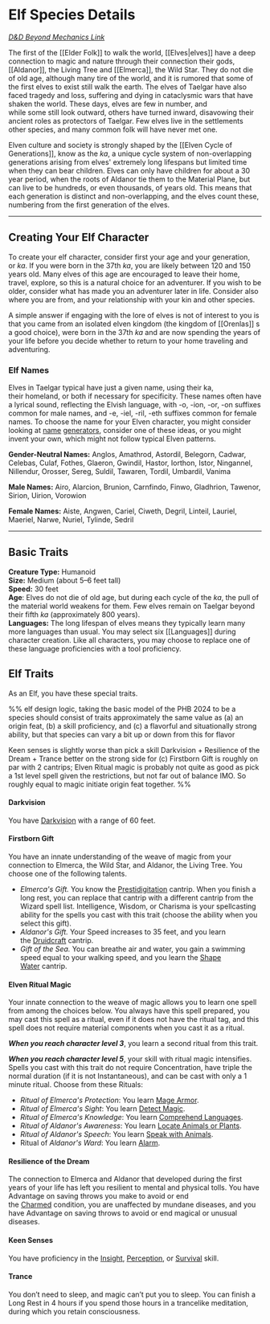 # Elf Species Details

*[D&D Beyond Mechanics Link](https://www.dndbeyond.com/species/1755491-elf)*

The first of the [[Elder Folk]] to walk the world, [[Elves|elves]] have a deep connection to magic and nature through their connection their gods, [[Aldanor]], the Living Tree and [[Elmerca]], the Wild Star. They do not die of old age, although many tire of the world, and it is rumored that some of the first elves to exist still walk the earth. The elves of Taelgar have also faced tragedy and loss, suffering and dying in cataclysmic wars that have shaken the world. These days, elves are few in number, and while some still look outward, others have turned inward, disavowing their ancient roles as protectors of Taelgar. Few elves live in the settlements other species, and many common folk will have never met one.

Elven culture and society is strongly shaped by the [[Elven Cycle of Generations]], know as the _ka_, a unique cycle system of non-overlapping generations arising from elves' extremely long lifespans but limited time when they can bear children. Elves can only have children for about a 30 year period, when the roots of Aldanor tie them to the Material Plane, but can live to be hundreds, or even thousands, of years old. This means that each generation is distinct and non-overlapping, and the elves count these, numbering from the first generation of the elves. 

---
## Creating Your Elf Character

To create your elf character, consider first your age and your generation, or _ka_. If you were born in the 37th _ka_, you are likely between 120 and 150 years old. Many elves of this age are encouraged to leave their home, travel, explore, so this is a natural choice for an adventurer. If you wish to be older, consider what has made you an adventurer later in life. Consider also where you are from, and your relationship with your kin and other species.

A simple answer if engaging with the lore of elves is not of interest to you is that you came from an isolated elven kingdom (the kingdom of [[Orenlas]] s a good choice), were born in the 37th _ka_ and are now spending the years of your life before you decide whether to return to your home traveling and adventuring.

### Elf Names

Elves in Taelgar typical have just a given name, using their ka, their homeland, or both if necessary for specificity. These names often have a lyrical sound, reflecting the Elvish language, with -o, -ion, -or, -on suffixes common for male names, and -e, -iel, -ril, -eth suffixes common for female names. To choose the name for your Elven character, you might consider looking at [name](https://realelvish.net/names/generator/) [generators](https://www.namegeneratorfun.com/elf), consider one of these ideas, or you might invent your own, which might not follow typical Elven patterns.

**Gender-Neutral Names:** Anglos, Amathrod, Astordil, Belegorn, Cadwar, Celebas, Culaf, Fothes, Glaeron, Gwindil, Hastor, Iorthon, Istor, Ningannel, Nillendur, Orosser, Sereg, Suldil, Tawaren, Tordil, Umbardil, Vanima

**Male Names:** Airo, Alarcion, Brunion, Carnfindo, Finwo, Gladhrion, Tawenor, Sirion, Uirion, Vorowion

**Female Names:** Aiste, Angwen, Cariel, Ciweth, Degril, Linteil, Lauriel, Maeriel, Narwe, Nuriel, Tylinde, Sedril

---
## Basic Traits

**Creature Type:** Humanoid  
**Size:** Medium (about 5–6 feet tall)  
**Speed:** 30 feet  
**Age**: Elves do not die of old age, but during each cycle of the _ka_, the pull of the material world weakens for them. Few elves remain on Taelgar beyond their fifth _ka_ (approximately 800 years).  
**Languages:** The long lifespan of elves means they typically learn many more languages than usual. You may select six [[Languages]] during character creation. Like all characters, you may choose to replace one of these language proficiencies with a tool proficiency. 

## Elf Traits

As an Elf, you have these special traits.

%% elf design logic, taking the basic model of the PHB 2024 to be a species should consist of traits approximately the same value as (a) an origin feat, (b) a skill proficiency, and (c) a flavorful and situationally strong ability, but that species can vary a bit up or down from this for flavor

Keen senses is slightly worse than pick a skill 
Darkvision + Resilience of the Dream + Trance better on the strong side for (c)
Firstborn Gift is roughly on par with 2 cantrips; Elven Ritual magic is probably not quite as good as pick a 1st level spell given the restrictions, but not far out of balance IMO. So roughly equal to magic initiate origin feat together.
%%

#### Darkvision
You have [Darkvision](https://www.dndbeyond.com/sources/dnd/free-rules/rules-glossary#Darkvision) with a range of 60 feet.

#### Firstborn Gift
You have an innate understanding of the weave of magic from your connection to Elmerca, the Wild Star, and Aldanor, the Living Tree. You choose one of the following talents.

- _Elmerca's Gift._ You know the [Prestidigitation](https://www.dndbeyond.com/spells/2213-prestidigitation) cantrip. When you finish a long rest, you can replace that cantrip with a different cantrip from the Wizard spell list. Intelligence, Wisdom, or Charisma is your spellcasting ability for the spells you cast with this trait (choose the ability when you select this gift).
- _Aldanor's Gift._ Your Speed increases to 35 feet, and you learn the [Druidcraft](https://www.dndbeyond.com/spells/2080-druidcraft) cantrip.
- _Gift of the Sea._ You can breathe air and water, you gain a swimming speed equal to your walking speed, and you learn the [Shape Water](https://www.dndbeyond.com/spells/2397-shape-water) cantrip. 

#### Elven Ritual Magic
Your innate connection to the weave of magic allows you to learn one spell from among the choices below. You always have this spell prepared, you may cast this spell as a ritual, even if it does not have the ritual tag, and this spell does not require material components when you cast it as a ritual. 

***When you reach character level 3***, you learn a second ritual from this trait. 

***When you reach character level 5***, your skill with ritual magic intensifies. Spells you cast with this trait do not require Concentration, have triple the normal duration (if it is not Instantaneous), and can be cast with only a 1 minute ritual. Choose from these Rituals:

- _Ritual of Elmerca's Protection_: You learn [Mage Armor](https://www.dndbeyond.com/spells/2172-mage-armor).
- _Ritual of Elmerca's Sight_: You learn [Detect Magic](https://www.dndbeyond.com/spells/2065-detect-magic).
- _Ritual of Elmerca's Knowledge_: You learn [Comprehend Languages](https://www.dndbeyond.com/spells/2035-comprehend-languages).
- _Ritual of Aldanor's Awareness_: You learn [Locate Animals or Plants](https://www.dndbeyond.com/spells/2168-locate-animals-or-plants).
- _Ritual of Aldanor's Speech_: You learn [Speak with Animals](https://www.dndbeyond.com/spells/2258-speak-with-animals).
- Ritual of _Aldanor's Ward_: You learn [Alarm](https://www.dndbeyond.com/spells/1991-alarm).

#### Resilience of the Dream
The connection to Elmerca and Aldanor that developed during the first years of your life has left you resilient to mental and physical tolls. You have Advantage on saving throws you make to avoid or end the [Charmed](https://www.dndbeyond.com/sources/dnd/free-rules/rules-glossary#CharmedCondition) condition, you are unaffected by mundane diseases, and you have Advantage on saving throws to avoid or end magical or unusual diseases.

#### Keen Senses
You have proficiency in the [Insight](https://www.dndbeyond.com/compendium/rules/basic-rules/using-ability-scores#Insight), [Perception](https://www.dndbeyond.com/compendium/rules/basic-rules/using-ability-scores#Perception), or [Survival](https://www.dndbeyond.com/compendium/rules/basic-rules/using-ability-scores#Survival) skill.

#### Trance
You don’t need to sleep, and magic can’t put you to sleep. You can finish a Long Rest in 4 hours if you spend those hours in a trancelike meditation, during which you retain consciousness.